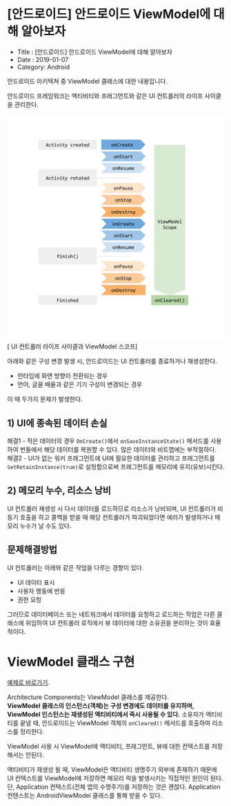 # [안드로이드] 안드로이드 ViewModel에 대해 알아보자

- Title : [안드로이드] 안드로이드 ViewModel에 대해 알아보자
- Date : 2019-01-07
- Category: Android

안드로이드 아키텍쳐 중 ViewModel 클래스에 대한 내용입니다.

안드로이드 프레임워크는 액티비티와 프래그먼트와 같은 UI 컨트롤러의 라이프 사이클을 관리한다.

![액티비티가 회전을 거쳐 끝날 때까지의 라이프 사이클](https://raw.githubusercontent.com/devgaram/TIL/master/Android/images/2019-01-07-img/viewmodel-lifecycle.png)  
[ UI 컨트롤러 라이프 사이클과 ViewModel 스코프]

아래와 같은 구성 변경 발생 시, 안드로이드는 UI 컨트롤러를 종료하거나 재생성한다.

- 런타임에 화면 방향이 전환되는 경우
- 언어, 글꼴 배율과 같은 기기 구성이 변경되는 경우

이 때 두가지 문제가 발생한다.

## 1) UI에 종속된 데이터 손실

해결1 - 적은 데이터의 경우 <code class="codetainer">OnCreate()</code>에서 <code class="codetainer">onSaveInstanceState()</code> 메서드를 사용하여 번들에서 해당 데이터를 복원할 수 있다.
<span class="clr-grey">많은 데이터와 비트맵에는 부적절하다.</span>  
해결2 - UI가 없는 워커 프래그먼트에 UI에 필요한 데이터를 관리하고 프래그먼트를 <code class="codetainer">SetRetainInstance(true)</code>로 설정함으로써 프래그먼트를 메모리에 유지(유보)시킨다.

## 2) 메모리 누수, 리소스 낭비

UI 컨트롤러 재생성 시 다시 데이터를 로드하므로 리소스가 낭비되며, UI 컨트롤러가 비동기 호출을 하고 콜백을 받을 때 해당 컨트롤러가 파괴되었다면 에러가 발생하거나 메모리 누수가 날 수도 있다.

## 문제해결방법

UI 컨트롤러는 아래와 같은 작업을 다루는 경향이 있다.

- UI 데이터 표시
- 사용자 행동에 반응
- 권한 요청

그러므로 데이터베이스 또는 네트워크에서 데이터를 요청하고 로드하는 작업은 다른 클래스에 위임하여 UI 컨트롤러 로직에서 뷰 데이터에 대한 소유권을 분리하는 것이 효율적이다.

# ViewModel 클래스 구현

[예제로 바로가기](/android/android-mvvm/#viewModel).

Architecture Components는 ViewModel 클래스를 제공한다.  
**ViewModel 클래스의 인스턴스(객체)는 구성 변경에도 데이터를 유지하며, ViewModel 인스턴스는 재생성된 액티비티에서 즉시 사용될 수 있다.**
소유자가 액티비티를 끝낼 때, 안드로이드는 ViewModel 객체의 <code class="codetainer">onCleared()</code> 메서드를 호출하여 리소스를 정리한다.

<span class="clr-note">
ViewModel 사용 시 ViewModel에 액티비티, 프래그먼트, 뷰에 대한 컨텍스트를 저장해서는 안된다.     
</span>

<span class="clr-grey">액티비티가 재생성 될 때, ViewModel은 액티비티 생명주기 외부에 존재하기 때문에 UI 컨텍스트를 ViewModel에 저장하면 메모리 락을 발생시키는 직접적인 원인이 된다. 단, Application 컨텍스트(전체 앱의 수명주기)를 저장하는 것은 괜찮다. Application 컨텐스트는 AndroidViewModel 클래스를 통해 받을 수 있다.
